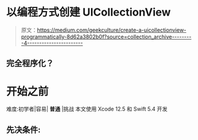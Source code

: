 # 以编程方式创建 UICollectionView

> 原文：<https://medium.com/geekculture/create-a-uicollectionview-programmatically-8d62a3802b0f?source=collection_archive---------4----------------------->

## 完全程序化？

# 开始之前

难度:初学者|容易| **普通** |挑战
本文使用 Xcode 12.5 和 Swift 5.4 开发

## 先决条件:
